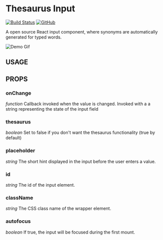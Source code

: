 # Thesaurus Input

[![Build Status](https://travis-ci.org/nickakey/ThesaurusInput.svg?branch=master)](https://travis-ci.org/nickakey/ThesaurusInput)
[![GitHub](https://img.shields.io/github/license/mashape/apistatus.svg)](https://opensource.org/licenses/MIT)

A open source React input component, where synonyms are automatically generated for typed words. 

![Demo Gif](https://i.imgur.com/FGWCGo5.gif)

## USAGE

## PROPS

### onChange
_function_
Callback invoked when the value is changed.
Invoked with a a string representing the state of the input field

### thesaurus
_boolean_
Set to false if you don't want the thesaurus functionality
(true by default)

### placeholder
_string_
The short hint displayed in the input before the user enters a value.

### id
_string_
The id of the input element.

### className
_string_
The CSS class name of the wrapper element.

### autofocus
_boolean_
If true, the input will be focused during the first mount.
